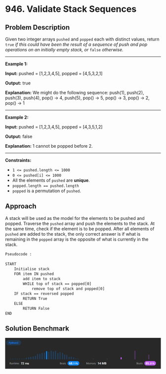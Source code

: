 # 946. Validate Stack Sequences

## Problem Description
Given two integer arrays  `pushed`  and  `popped`  each with distinct values, return  `true` _if this could have been the result of a sequence of push and pop operations on an initially empty stack, or_ `false` _otherwise._

---

**Example 1:**

**Input:** pushed = [1,2,3,4,5], popped = [4,5,3,2,1]

**Output:** true

**Explanation:** We might do the following sequence:
push(1), push(2), push(3), push(4),
pop() -> 4,
push(5),
pop() -> 5, pop() -> 3, pop() -> 2, pop() -> 1

---

**Example 2:**

**Input:** pushed = [1,2,3,4,5], popped = [4,3,5,1,2]

**Output:** false

**Explanation:** 1 cannot be popped before 2.
 
---

**Constraints:**
-   `1 <= pushed.length <= 1000`
-   `0 <= pushed[i] <= 1000`
-   All the elements of  `pushed`  are  **unique**.
-   `popped.length == pushed.length`
-   `popped`  is a permutation of  `pushed`.
  

## Approach

A stack will be used as the model for the elements to be pushed and popped. Traverse the `pushed` array and push the elements to the stack. At the same time, check if the element is to be popped. After all elements of `pushed` are added to the stack, the only correct answer is if what is remaining in the `popped` array is the opposite of what is currently in the stack.

```
Pseudocode :

START
	Initialise stack
	FOR item IN pushed
		add item to stack
		WHILE top of stack == popped[0]
			remove top of stack and popped[0]
	IF stack == reversed popped
		RETURN True
	ELSE
		RETURN False
END
```

## Solution Benchmark

![Python3 Solution](images/py_result.png  "Python3 Solution")